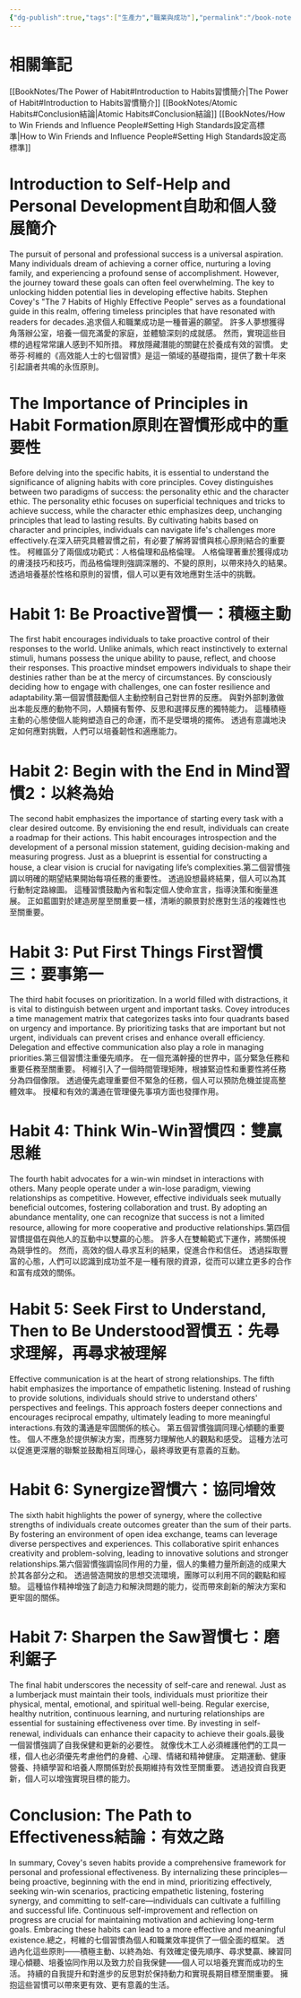 ```yaml
---
{"dg-publish":true,"tags":["生產力","職業與成功"],"permalink":"/book-notes/the-7-habits-of-highly-effective-people/","dgPassFrontmatter":true,"created":"2024-11-24T10:41:53.101+08:00","updated":"2024-11-28T13:21:20.189+08:00"}
---
```


# 相關筆記
[[BookNotes/The Power of Habit#Introduction to Habits習慣簡介\|The Power of Habit#Introduction to Habits習慣簡介]]
[[BookNotes/Atomic Habits#Conclusion結論\|Atomic Habits#Conclusion結論]]
[[BookNotes/How to Win Friends and Influence People#Setting High Standards設定高標準\|How to Win Friends and Influence People#Setting High Standards設定高標準]]
# Introduction to Self-Help and Personal Development自助和個人發展簡介

The pursuit of personal and professional success is a universal aspiration. Many individuals dream of achieving a corner office, nurturing a loving family, and experiencing a profound sense of accomplishment. However, the journey toward these goals can often feel overwhelming. The key to unlocking hidden potential lies in developing effective habits. Stephen Covey's "The 7 Habits of Highly Effective People" serves as a foundational guide in this realm, offering timeless principles that have resonated with readers for decades.追求個人和職業成功是一種普遍的願望。 許多人夢想獲得角落辦公室，培養一個充滿愛的家庭，並體驗深刻的成就感。 然而，實現這些目標的過程常常讓人感到不知所措。 釋放隱藏潛能的關鍵在於養成有效的習慣。 史蒂芬‧柯維的《高效能人士的七個習慣》是這一領域的基礎指南，提供了數十年來引起讀者共鳴的永恆原則。

# The Importance of Principles in Habit Formation原則在習慣形成中的重要性

Before delving into the specific habits, it is essential to understand the significance of aligning habits with core principles. Covey distinguishes between two paradigms of success: the personality ethic and the character ethic. The personality ethic focuses on superficial techniques and tricks to achieve success, while the character ethic emphasizes deep, unchanging principles that lead to lasting results. By cultivating habits based on character and principles, individuals can navigate life's challenges more effectively.在深入研究具體習慣之前，有必要了解將習慣與核心原則結合的重要性。 柯維區分了兩個成功範式：人格倫理和品格倫理。 人格倫理著重於獲得成功的膚淺技巧和技巧，而品格倫理則強調深層的、不變的原則，以帶來持久的結果。 透過培養基於性格和原則的習慣，個人可以更有效地應對生活中的挑戰。

# Habit 1: Be Proactive習慣一：積極主動

The first habit encourages individuals to take proactive control of their responses to the world. Unlike animals, which react instinctively to external stimuli, humans possess the unique ability to pause, reflect, and choose their responses. This proactive mindset empowers individuals to shape their destinies rather than be at the mercy of circumstances. By consciously deciding how to engage with challenges, one can foster resilience and adaptability.第一個習慣鼓勵個人主動控制自己對世界的反應。 與對外部刺激做出本能反應的動物不同，人類擁有暫停、反思和選擇反應的獨特能力。 這種積極主動的心態使個人能夠塑造自己的命運，而不是受環境的擺佈。 透過有意識地決定如何應對挑戰，人們可以培養韌性和適應能力。

# Habit 2: Begin with the End in Mind習慣2：以終為始

The second habit emphasizes the importance of starting every task with a clear desired outcome. By envisioning the end result, individuals can create a roadmap for their actions. This habit encourages introspection and the development of a personal mission statement, guiding decision-making and measuring progress. Just as a blueprint is essential for constructing a house, a clear vision is crucial for navigating life’s complexities.第二個習慣強調以明確的期望結果開始每項任務的重要性。 透過設想最終結果，個人可以為其行動制定路線圖。 這種習慣鼓勵內省和製定個人使命宣言，指導決策和衡量進展。 正如藍圖對於建造房屋至關重要一樣，清晰的願景對於應對生活的複雜性也至關重要。

# Habit 3: Put First Things First習慣三：要事第一

The third habit focuses on prioritization. In a world filled with distractions, it is vital to distinguish between urgent and important tasks. Covey introduces a time management matrix that categorizes tasks into four quadrants based on urgency and importance. By prioritizing tasks that are important but not urgent, individuals can prevent crises and enhance overall efficiency. Delegation and effective communication also play a role in managing priorities.第三個習慣注重優先順序。 在一個充滿幹擾的世界中，區分緊急任務和重要任務至關重要。 柯維引入了一個時間管理矩陣，根據緊迫性和重要性將任務分為四個像限。 透過優先處理重要但不緊急的任務，個人可以預防危機並提高整體效率。 授權和有效的溝通在管理優先事項方面也發揮作用。

# Habit 4: Think Win-Win習慣四：雙贏思維

The fourth habit advocates for a win-win mindset in interactions with others. Many people operate under a win-lose paradigm, viewing relationships as competitive. However, effective individuals seek mutually beneficial outcomes, fostering collaboration and trust. By adopting an abundance mentality, one can recognize that success is not a limited resource, allowing for more cooperative and productive relationships.第四個習慣提倡在與他人的互動中以雙贏的心態。 許多人在雙輸範式下運作，將關係視為競爭性的。 然而，高效的個人尋求互利的結果，促進合作和信任。 透過採取豐富的心態，人們可以認識到成功並不是一種有限的資源，從而可以建立更多的合作和富有成效的關係。

# Habit 5: Seek First to Understand, Then to Be Understood習慣五：先尋求理解，再尋求被理解

Effective communication is at the heart of strong relationships. The fifth habit emphasizes the importance of empathetic listening. Instead of rushing to provide solutions, individuals should strive to understand others' perspectives and feelings. This approach fosters deeper connections and encourages reciprocal empathy, ultimately leading to more meaningful interactions.有效的溝通是牢固關係的核心。 第五個習慣強調同理心傾聽的重要性。 個人不應急於提供解決方案，而應努力理解他人的觀點和感受。 這種方法可以促進更深層的聯繫並鼓勵相互同理心，最終導致更有意義的互動。

# Habit 6: Synergize習慣六：協同增效

The sixth habit highlights the power of synergy, where the collective strengths of individuals create outcomes greater than the sum of their parts. By fostering an environment of open idea exchange, teams can leverage diverse perspectives and experiences. This collaborative spirit enhances creativity and problem-solving, leading to innovative solutions and stronger relationships.第六個習慣強調協同作用的力量，個人的集體力量所創造的成果大於其各部分之和。 透過營造開放的思想交流環境，團隊可以利用不同的觀點和經驗。 這種協作精神增強了創造力和解決問題的能力，從而帶來創新的解決方案和更牢固的關係。

# Habit 7: Sharpen the Saw習慣七：磨利鋸子

The final habit underscores the necessity of self-care and renewal. Just as a lumberjack must maintain their tools, individuals must prioritize their physical, mental, emotional, and spiritual well-being. Regular exercise, healthy nutrition, continuous learning, and nurturing relationships are essential for sustaining effectiveness over time. By investing in self-renewal, individuals can enhance their capacity to achieve their goals.最後一個習慣強調了自我保健和更新的必要性。 就像伐木工人必須維護他們的工具一樣，個人也必須優先考慮他們的身體、心理、情緒和精神健康。 定期運動、健康營養、持續學習和培養人際關係對於長期維持有效性至關重要。 透過投資自我更新，個人可以增強實現目標的能力。

# Conclusion: The Path to Effectiveness結論：有效之路

In summary, Covey's seven habits provide a comprehensive framework for personal and professional effectiveness. By internalizing these principles—being proactive, beginning with the end in mind, prioritizing effectively, seeking win-win scenarios, practicing empathetic listening, fostering synergy, and committing to self-care—individuals can cultivate a fulfilling and successful life. Continuous self-improvement and reflection on progress are crucial for maintaining motivation and achieving long-term goals. Embracing these habits can lead to a more effective and meaningful existence.總之，柯維的七個習慣為個人和職業效率提供了一個全面的框架。 透過內化這些原則——積極主動、以終為始、有效確定優先順序、尋求雙贏、練習同理心傾聽、培養協同作用以及致力於自我保健——個人可以培養充實而成功的生活。 持續的自我提升和對進步的反思對於保持動力和實現長期目標至關重要。 擁抱這些習慣可以帶來更有效、更有意義的生活。